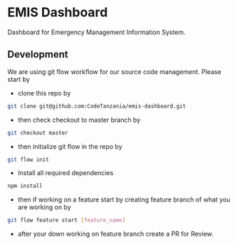 # EMIS Dashboard

Dashboard for Emergency Management Information System.

## Development

We are using git flow workflow for our source code management. Please start by

- clone this repo by

```sh
git clone git@github.com:CodeTanzania/emis-dashboard.git
```

- then check checkout to master branch by

```sh
git checkout master
```

- then initialize git flow in the repo by

```sh
git flow init
```

- Install all required dependencies

```sh
npm install
```

- then if working on a feature start by creating feature branch of what you are working on by

```sh
git flow feature start [feature_name]
```

- after your down working on feature branch create a PR for Review.